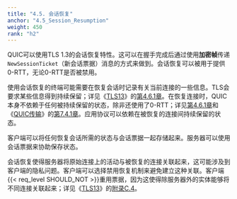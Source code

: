 ```yaml
---
title: "4.5. 会话恢复"
anchor: "4.5_Session_Resumption"
weight: 450
rank: "h2"
---
```


QUIC可以使用TLS 1.3的会话恢复特性。这可以在握手完成后通过使用**加密帧**传递`NewSessionTicket`（新会话票据）消息的方式来做到。会话恢复可以被用于提供0-RTT，无论0-RTT是否被禁用。

使用会话恢复的终端可能需要在恢复会话时记录有关当前连接的一些信息。TLS会要求某些信息得到持续保留；详见《[TLS13](https://www.rfc-editor.org/info/rfc8446)》的[第4.6.1章](https://www.rfc-editor.org/rfc/rfc8446.html#section-4.6.1)。在恢复连接时，QUIC本身不依赖于任何被持续保留的状态，除非还使用了0-RTT；详见[第4.6.1章](#4.6.1_Enabling_0-RTT)和《[QUIC传输](../RFC9000_Chinese_Simplified)》的[第7.4.1章](../RFC9000_Chinese_Simplified/#7.4.1_Values_of_Transport_Parameters_for_0_RTT)。应用协议可以依赖在被恢复的连接间持续保留的状态。

客户端可以将任何恢复会话所需的状态与会话票据一起存储起来。服务器可以使用会话票据来协助保存状态。

会话恢复使得服务器将原始连接上的活动与被恢复的连接关联起来，这可能涉及到客户端的隐私问题。客户端可以选择禁用恢复机制来避免建立这种关联。客户端{{< req_level SHOULD_NOT >}}重用票据，因为这使得除服务器外的实体能够将不同连接关联起来；详见《[TLS13](https://www.rfc-editor.org/info/rfc8446)》的[附录C.4](https://www.rfc-editor.org/rfc/rfc8446.html#appendix-C.4)。
